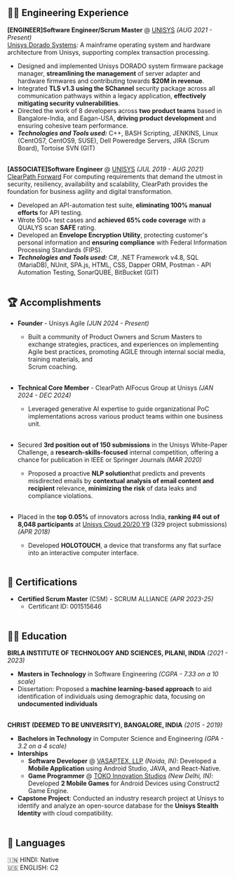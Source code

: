 
## 👨‍💻 Engineering Experience

**[ENGINEER]Software Engineer/Scrum Master** @ [UNISYS](https://www.unisys.com/) _(AUG 2021 - Present)_ <br>
[Unisys Dorado Systems](https://www.unisys.com/siteassets/collateral/ebook/eb-04182024-clearpath-foward-solution-overview.pdf#page=6): A mainframe operating system and hardware architecture from Unisys, supporting complex transaction processing.
  - Designed and implemented Unisys DORADO system firmware package manager, **streamlining the management** of server adapter and hardware firmwares and contributing towards **$20M in revenue**.
  - Integrated **TLS v1.3 using the SChannel** security package across all communication pathways within a legacy application, **effectively mitigating security vulnerabilities**.
  - Directed the work of 8 developers across **two product teams** based in Bangalore-India, and Eagan-USA, **driving product development** and ensuring cohesive team performance.
  - **_Technologies and Tools used:_** C++, BASH Scripting, JENKINS, Linux (CentOS7, CentOS9, SUSE), Dell Poweredge Servers, JIRA (Scrum Board), Tortoise SVN (GIT)
<br><br>

**[ASSOCIATE]Software Engineer** @ [UNISYS](https://www.unisys.com/) _(JUL 2019 - AUG 2021)_ <br>
[ClearPath Forward](https://www.unisys.com/solutions/clearpath-forward/#clearPathServices) For computing requirements that demand the utmost in security, resiliency, availability and scalability, ClearPath provides the foundation for business agility and digital transformation.
  - Developed an API-automation test suite, **eliminating 100% manual efforts** for API testing.
  - Wrote 500+ test cases and **achieved 65% code coverage** with a QUALYS scan **SAFE** rating.
  - Developed an **Envelope Encryption Utility**, protecting customer's personal information and **ensuring compliance** with Federal Information Processing Standards (FIPS).
  - **_Technologies and Tools used:_** C#, .NET Framework v4.8, SQL (MariaDB), NUnit, SPA.js, HTML, CSS, Dapper ORM, Postman - API Automation Testing, SonarQUBE, BitBucket (GIT)
<br><br>
  
## 🏆 Accomplishments

- **Founder** - Unisys Agile _(JUN 2024 - Present)_ <br>
  - Built a community of Product Owners and Scrum Masters to exchange strategies, practices, and experiences on implementing Agile best practices, promoting AGILE through internal social media, training materials, and     
    Scrum coaching.
<br><br>

- **Technical Core Member** - ClearPath AIFocus Group at Unisys _(JAN 2024 - DEC 2024)_ <br>
  - Leveraged generative AI expertise to guide organizational PoC implementations across various product teams within one business unit.
<br><br>

- Secured **3rd position out of 150 submissions** in the Unisys White-Paper Challenge, a **research-skills-focused** internal competition, offering a chance for publication in IEEE or Springer Journals _(MAR 2020)_ <br>
  - Proposed a proactive **NLP solution**that predicts and prevents misdirected emails by **contextual analysis of email content and recipient** relevance, **minimizing the risk** of data leaks and compliance violations.
<br><br>

- Placed in the **top 0.05%** of innovators across India, **ranking #4 out of 8,048 participants** at [Unisys Cloud 20/20 Y9](https://www.unisys.com/news-release/unisys-announces-winners-ninth-annual-cloud-2020-contest/) (329 project submissions) _(APR 2018)_ <br>
  - Developed **HOLOTOUCH**, a device that transforms any flat surface into an interactive computer interface.
<br><br> 

## 🥇 Certifications

- **Certified Scrum Master** (CSM) - SCRUM ALLIANCE _(APR 2023-25)_ <br>
  - Certificant ID: 001515646
<br><br>

## 👨‍🎓 Education

**BIRLA INSTITUTE OF TECHNOLOGY AND SCIENCES, PILANI, INDIA** _(2021 - 2023)_ <br>
  - **Masters in Technology** in Software Engineering _(CGPA - 7.33 on a 10 scale)_
  - Dissertation: Proposed a **machine learning-based approach** to aid identification of individuals using demographic data, focusing on **undocumented individuals**
<br><br>

**CHRIST (DEEMED TO BE UNIVERSITY), BANGALORE, INDIA** _(2015 - 2019)_ <br>
  - **Bachelors in Technology** in Computer Science and Engineering _(GPA - 3.2 on a 4 scale)_
  - **Interships**
      - **Software Developer** @ [VASAPTEX, LLP](https://vasaptex.com/) _(Noida, IN)_: Developed a **Mobile Application** using Android Studio, JAVA, and React-Native.
      - **Game Programmer** @ [TOKO Innovation Studios](https://www.crunchbase.com/organization/toko-innovations-studios) _(New Delhi, IN)_: Developed **2 Mobile Games** for Android Devices using Construct2 Game Engine.
  - **Capstone Project**: Conducted an industry research project at Unisys to identify and analyze an open-source database for the **Unisys Stealth Identity** with cloud compatibility.
<br><br>

## 💬 Languages

🇮🇳 HINDI: Native <br>
🇺🇸 ENGLISH: C2
<br><br>
